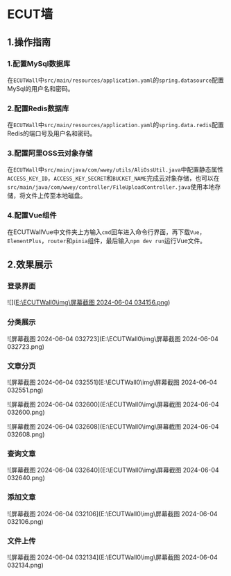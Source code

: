 # ECUT墙

## 1.操作指南

### 1.配置MySql数据库

​	在`ECUTWall`中`src/main/resources/application.yaml`的`spring.datasource`配置MySql的用户名和密码。

### 2.配置Redis数据库

​	在`ECUTWall`中`src/main/resources/application.yaml`的`spring.data.redis`配置Redis的端口号及用户名和密码。

### 3.配置阿里OSS云对象存储

​	在`ECUTWall`中`src/main/java/com/wwey/utils/AliOssUtil.java`中配置静态属性`ACCESS_KEY_ID`，`ACCESS_KEY_SECRET`和`BUCKET_NAME`完成云对象存储，也可以在`src/main/java/com/wwey/controller/FileUploadController.java`使用本地存储，将文件上传至本地磁盘。

### 4.配置Vue组件

​	在ECUTWallVue中文件夹上方输入`cmd`回车进入命令行界面，再下载`Vue`，`ElementPlus`，`router`和`pinia`组件，最后输入`npm dev run`运行Vue文件。

## 2.效果展示

### 登录界面

![]([E:\ECUTWall0\img\屏幕截图 2024-06-04 034156.png](https://github.com/1626901167/ECUTWall/blob/main/img/%E5%B1%8F%E5%B9%95%E6%88%AA%E5%9B%BE%202024-06-04%20034156.png))

### 分类展示

![屏幕截图 2024-06-04 032723](E:\ECUTWall0\img\屏幕截图 2024-06-04 032723.png)

### 文章分页

![屏幕截图 2024-06-04 032551](E:\ECUTWall0\img\屏幕截图 2024-06-04 032551.png)

![屏幕截图 2024-06-04 032600](E:\ECUTWall0\img\屏幕截图 2024-06-04 032600.png)

![屏幕截图 2024-06-04 032608](E:\ECUTWall0\img\屏幕截图 2024-06-04 032608.png)

### 查询文章

![屏幕截图 2024-06-04 032640](E:\ECUTWall0\img\屏幕截图 2024-06-04 032640.png)

### 添加文章

![屏幕截图 2024-06-04 032106](E:\ECUTWall0\img\屏幕截图 2024-06-04 032106.png)

### 文件上传

![屏幕截图 2024-06-04 032134](E:\ECUTWall0\img\屏幕截图 2024-06-04 032134.png)







